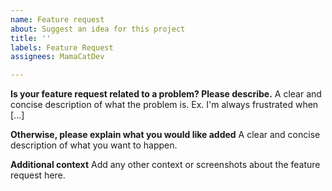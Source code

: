 ```yaml
---
name: Feature request
about: Suggest an idea for this project
title: ''
labels: Feature Request
assignees: MamaCatDev

---
```


**Is your feature request related to a problem? Please describe.**
A clear and concise description of what the problem is. Ex. I'm always frustrated when [...]

**Otherwise, please explain what you would like added**
A clear and concise description of what you want to happen.

**Additional context**
Add any other context or screenshots about the feature request here.
